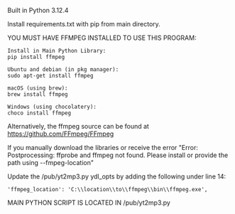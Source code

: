 Built in Python 3.12.4

Install requirements.txt with pip from main directory.

YOU MUST HAVE FFMPEG INSTALLED TO USE THIS PROGRAM: 


    Install in Main Python Library:
    pip install ffmpeg
    
    Ubuntu and debian (in pkg manager):
    sudo apt-get install ffmpeg

    macOS (using brew):
    brew install ffmpeg

    Windows (using chocolatery):
    choco install ffmpeg


Alternatively, the ffmpeg source can be found at https://github.com/FFmpeg/FFmpeg 

If you manually download the libraries or receive the error "Error: Postprocessing: ffprobe and ffmpeg not found. Please install or provide the path using --fmpeg-location"

Update the /pub/yt2mp3.py ydl_opts by adding the following under line 14:


    'ffmpeg_location': 'C:\\location\\to\\ffmpeg\\bin\\ffmpeg.exe',


MAIN PYTHON SCRIPT IS LOCATED IN /pub/yt2mp3.py 
